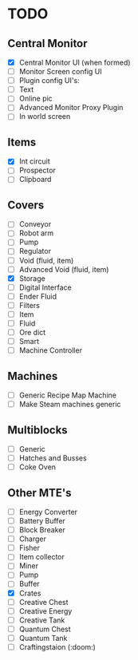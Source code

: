 # TODO

## Central Monitor

* [x]  Central Monitor UI (when formed)
* [ ]  Monitor Screen config UI
* [ ]  Plugin config UI's:
  * [ ] Text
  * [ ] Online pic
  * [ ] Advanced Monitor Proxy Plugin
* [ ]  In world screen

## Items

* [x]  Int circuit
* [ ]  Prospector
* [ ]  Clipboard

## Covers

* [ ]  Conveyor
* [ ]  Robot arm
* [ ]  Pump
* [ ]  Regulator
* [ ]  Void (fluid, item)
* [ ]  Advanced Void (fluid, item)
* [x]  Storage
* [ ]  Digital Interface
* [ ]  Ender Fluid
* [ ]  Filters
  * [ ]  Item
  * [ ]  Fluid
  * [ ]  Ore dict
  * [ ]  Smart
* [ ]  Machine Controller

## Machines

* [ ]  Generic Recipe Map Machine
* [ ]  Make Steam machines generic

## Multiblocks

* [ ]  Generic
* [ ]  Hatches and Busses
* [ ]  Coke Oven

## Other MTE's

* [ ]  Energy Converter
* [ ]  Battery Buffer
* [ ]  Block Breaker
* [ ]  Charger
* [ ]  Fisher
* [ ]  Item collector
* [ ]  Miner
* [ ]  Pump
* [ ]  Buffer
* [x]  Crates
* [ ]  Creative Chest
* [ ]  Creative Energy
* [ ]  Creative Tank
* [ ]  Quantum Chest
* [ ]  Quantum Tank
* [ ]  Craftingstaion (:doom:)
